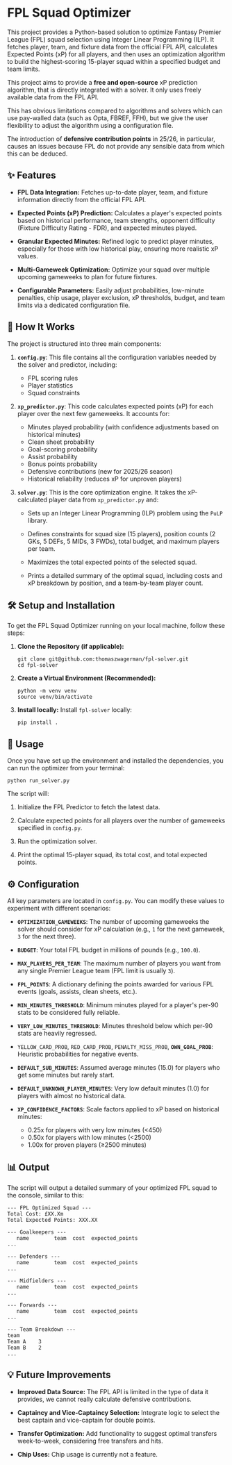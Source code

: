 # FPL Squad Optimizer

This project provides a Python-based solution to optimize Fantasy Premier League (FPL) squad selection using Integer Linear Programming (ILP). It fetches player, team, and fixture data from the official FPL API, calculates Expected Points (xP) for all players, and then uses an optimization algorithm to build the highest-scoring 15-player squad within a specified budget and team limits.

This project aims to provide a **free and open-source** xP prediction algorithm, that is directly
integrated with a solver. It only uses freely available data from the FPL API.

This has obvious limitations compared to algorithms and solvers which can use pay-walled data
(such as Opta, FBREF, FFH), but we give the user flexibility to adjust the algorithm using a
configuration file.

The introduction of **defensive contribution points** in 25/26, in particular, causes an issues
because FPL do not provide any sensible data from which this can be deduced. 

## ✨ Features

* **FPL Data Integration:** Fetches up-to-date player, team, and fixture information directly from the official FPL API.

* **Expected Points (xP) Prediction:** Calculates a player's expected points based on historical performance, team strengths, opponent difficulty (Fixture Difficulty Rating - FDR), and expected minutes played.

* **Granular Expected Minutes:** Refined logic to predict player minutes, especially for those with low historical play, ensuring more realistic xP values.

* **Multi-Gameweek Optimization:** Optimize your squad over multiple upcoming gameweeks to plan for future fixtures.

* **Configurable Parameters:** Easily adjust probabilities, low-minute penalties, chip usage, player exclusion, xP thresholds, budget, and team limits via a dedicated configuration file.

## 🚀 How It Works

The project is structured into three main components:

1. **`config.py`**:
   This file contains all the configuration variables needed by the solver and predictor, including:
   - FPL scoring rules
   - Player statistics
   - Squad constraints

2. **`xp_predictor.py`**:
   This code calculates expected points (xP) for each player over the next few gameweeks. It accounts for:
   - Minutes played probability (with confidence adjustments based on historical minutes)
   - Clean sheet probability
   - Goal-scoring probability
   - Assist probability
   - Bonus points probability
   - Defensive contributions (new for 2025/26 season)
   - Historical reliability (reduces xP for unproven players)

3. **`solver.py`**:
   This is the core optimization engine. It takes the xP-calculated player data from `xp_predictor.py` and:

   * Sets up an Integer Linear Programming (ILP) problem using the `PuLP` library.

   * Defines constraints for squad size (15 players), position counts (2 GKs, 5 DEFs, 5 MIDs, 3 FWDs), total budget, and maximum players per team.

   * Maximizes the total expected points of the selected squad.

   * Prints a detailed summary of the optimal squad, including costs and xP breakdown by position, and a team-by-team player count.

## 🛠️ Setup and Installation

To get the FPL Squad Optimizer running on your local machine, follow these steps:

1. **Clone the Repository (if applicable):**

   ```
   git clone git@github.com:thomaszwagerman/fpl-solver.git
   cd fpl-solver
   ```

2. **Create a Virtual Environment (Recommended):**

   ```
   python -m venv venv
   source venv/bin/activate
   ```

3. **Install locally:**
   Install `fpl-solver` locally:

   ```
   pip install .
   ```

## 🚀 Usage

Once you have set up the environment and installed the dependencies, you can run the optimizer from your terminal:

```
python run_solver.py
```

The script will:

1. Initialize the FPL Predictor to fetch the latest data.

2. Calculate expected points for all players over the number of gameweeks specified in `config.py`.

3. Run the optimization solver.

4. Print the optimal 15-player squad, its total cost, and total expected points.

## ⚙️ Configuration

All key parameters are located in `config.py`. You can modify these values to experiment with different scenarios:

* **`OPTIMIZATION_GAMEWEEKS`**: The number of upcoming gameweeks the solver should consider for xP calculation (e.g., `1` for the next gameweek, `3` for the next three).

* **`BUDGET`**: Your total FPL budget in millions of pounds (e.g., `100.0`).

* **`MAX_PLAYERS_PER_TEAM`**: The maximum number of players you want from any single Premier League team (FPL limit is usually `3`).

* **`FPL_POINTS`**: A dictionary defining the points awarded for various FPL events (goals, assists, clean sheets, etc.).

* **`MIN_MINUTES_THRESHOLD`**: Minimum minutes played for a player's per-90 stats to be considered fully reliable.

* **`VERY_LOW_MINUTES_THRESHOLD`**: Minutes threshold below which per-90 stats are heavily regressed.

* `YELLOW_CARD_PROB`, `RED_CARD_PROB`, `PENALTY_MISS_PROB`, **`OWN_GOAL_PROB`**: Heuristic probabilities for negative events.

* **`DEFAULT_SUB_MINUTES`**: Assumed average minutes (15.0) for players who get some minutes but rarely start.

* **`DEFAULT_UNKNOWN_PLAYER_MINUTES`**: Very low default minutes (1.0) for players with almost no historical data.

* **`XP_CONFIDENCE_FACTORS`**: Scale factors applied to xP based on historical minutes:
  - 0.25x for players with very low minutes (<450)
  - 0.50x for players with low minutes (<2500)
  - 1.00x for proven players (≥2500 minutes)

## 📊 Output

The script will output a detailed summary of your optimized FPL squad to the console, similar to this:

```
--- FPL Optimized Squad ---
Total Cost: £XX.Xm
Total Expected Points: XXX.XX

--- Goalkeepers ---
   name        team  cost  expected_points
...

--- Defenders ---
   name        team  cost  expected_points
...

--- Midfielders ---
   name        team  cost  expected_points
...

--- Forwards ---
   name        team  cost  expected_points
...

--- Team Breakdown ---
team
Team A    3
Team B    2
...
```

## 💡 Future Improvements

* **Improved Data Source:** The FPL API is limited in the type of data it provides, we cannot really calculate defensive contributions.

* **Captaincy and Vice-Captaincy Selection:** Integrate logic to select the best captain and vice-captain for double points.

* **Transfer Optimization:** Add functionality to suggest optimal transfers week-to-week, considering free transfers and hits.

* **Chip Uses:** Chip usage is currently not a feature.

